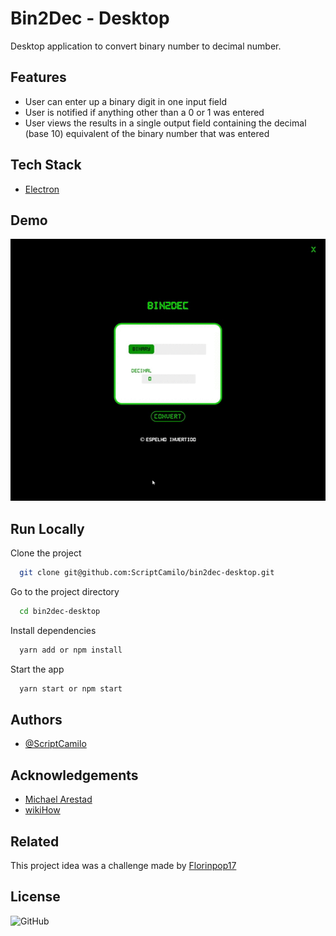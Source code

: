 
# Bin2Dec - Desktop

Desktop application to convert binary number to decimal number.

## Features

- User can enter up a binary digit in one input field
- User is notified if anything other than a 0 or 1 was entered
- User views the results in a single output field containing the decimal (base 10) equivalent of the binary number that was entered
  
## Tech Stack

- [Electron](https://www.electronjs.org/)

  
## Demo

<img src="src/assets/readme/bin2dec-desktop.gif"/>


## Run Locally

Clone the project

```bash
  git clone git@github.com:ScriptCamilo/bin2dec-desktop.git
```

Go to the project directory

```bash
  cd bin2dec-desktop
```

Install dependencies

```bash
  yarn add or npm install
```

Start the app

```bash
  yarn start or npm start
```

## Authors

- [@ScriptCamilo](https://www.github.com/scriptcamilo)
  
## Acknowledgements

 - [Michael Arestad](https://codepen.io/MichaelArestad/pen/ohLIa)
 - [wikiHow](https://www.wikihow.com/Convert-from-Binary-to-Decimal)

## Related

This project idea was a challenge made by [Florinpop17](https://github.com/florinpop17/app-ideas/blob/master/Projects/1-Beginner/Bin2Dec-App.md)

## License

![GitHub](https://img.shields.io/github/license/scriptcamilo/bin2dec-desktop?color=%45)
